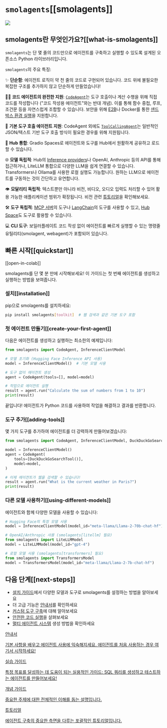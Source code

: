 # `smolagents`[[smolagents]]

<div class="flex justify-center">
    <img src="https://huggingface.co/datasets/huggingface/documentation-images/resolve/main/smolagents/license_to_call.png" style="max-width:700px"/>
</div>

## smolagents란 무엇인가요?[[what-is-smolagents]]

`smolagents`는 단 몇 줄의 코드만으로 에이전트를 구축하고 실행할 수 있도록 설계된 오픈소스 Python 라이브러리입니다.

`smolagents`의 주요 특징:

✨ **단순함**: 에이전트 로직이 약 천 줄의 코드로 구현되어 있습니다. 코드 위에 불필요한 복잡한 구조를 추가하지 않고 단순하게 만들었습니다!

🧑‍💻 **코드 에이전트의 완전한 지원**: [`CodeAgent`](reference/agents#smolagents.CodeAgent)는 도구 호출이나 계산 수행을 위해 직접 코드를 작성합니다 ("코드 작성용 에이전트"와는 반대 개념). 이를 통해 함수 중첩, 루프, 조건문 등을 자연스럽게 조합할 수 있습니다. 보안을 위해 [E2B](https://e2b.dev/)나 Docker를 통한 [샌드박스 환경 실행](tutorials/secure_code_execution)을 지원합니다.

📡 **기본 도구 호출 에이전트 지원**: CodeAgent 외에도 [`ToolCallingAgent`](reference/agents#smolagents.ToolCallingAgent)는 일반적인 JSON/텍스트 기반 도구 호출 방식이 필요한 경우를 위해 지원됩니다.

🤗 **Hub 통합**: Gradio Spaces로 에이전트와 도구를 Hub에서 원활하게 공유하고 로드할 수 있습니다.

🌐 **모델 독립적**: Hub의 [Inference providers](https://huggingface.co/docs/inference-providers/index)나 OpenAI, Anthropic 등의 API를 통해 접근하거나, LiteLLM 통합으로 다양한 LLM을 쉽게 연결할 수 있습니다. Transformers나 Ollama를 사용한 로컬 실행도 가능합니다. 원하는 LLM으로 에이전트를 구동하는 것이 간단하고 유연합니다.

👁️ **모달리티 독립적**: 텍스트뿐만 아니라 비전, 비디오, 오디오 입력도 처리할 수 있어 활용 가능한 애플리케이션 범위가 확장됩니다. 비전 관련 [튜토리얼](examples/web_browser)을 확인해보세요.

🛠️ **도구 독립적**: [MCP 서버](reference/tools#smolagents.ToolCollection.from_mcp)의 도구나 [LangChain](reference/tools#smolagents.Tool.from_langchain)의 도구를 사용할 수 있고, [Hub Space](reference/tools#smolagents.Tool.from_space)도 도구로 활용할 수 있습니다.

💻 **CLI 도구**: 보일러플레이트 코드 작성 없이 에이전트를 빠르게 실행할 수 있는 명령줄 유틸리티(smolagent, webagent)가 포함되어 있습니다.

## 빠른 시작[[quickstart]]

[[open-in-colab]]

smolagents를 단 몇 분 만에 시작해보세요! 이 가이드는 첫 번째 에이전트를 생성하고 실행하는 방법을 보여줍니다.

### 설치[[installation]]

pip으로 smolagents를 설치하세요:

```bash
pip install smolagents[toolkit]  # 웹 검색과 같은 기본 도구 포함
```

### 첫 에이전트 만들기[[create-your-first-agent]]

다음은 에이전트를 생성하고 실행하는 최소한의 예제입니다:

```python
from smolagents import CodeAgent, InferenceClientModel

# 모델 초기화 (Hugging Face Inference API 사용)
model = InferenceClientModel()  # 기본 모델 사용

# 도구 없이 에이전트 생성
agent = CodeAgent(tools=[], model=model)

# 작업으로 에이전트 실행
result = agent.run("Calculate the sum of numbers from 1 to 10")
print(result)
```

끝입니다! 에이전트가 Python 코드를 사용하여 작업을 해결하고 결과를 반환합니다.

### 도구 추가[[adding-tools]]

몇 가지 도구를 추가하여 에이전트를 더 강력하게 만들어보겠습니다:

```python
from smolagents import CodeAgent, InferenceClientModel, DuckDuckGoSearchTool

model = InferenceClientModel()
agent = CodeAgent(
    tools=[DuckDuckGoSearchTool()],
    model=model,
)

# 이제 에이전트가 웹을 검색할 수 있습니다!
result = agent.run("What is the current weather in Paris?")
print(result)
```

### 다른 모델 사용하기[[using-different-models]]

에이전트와 함께 다양한 모델을 사용할 수 있습니다:

```python
# Hugging Face의 특정 모델 사용
model = InferenceClientModel(model_id="meta-llama/Llama-2-70b-chat-hf")

# OpenAI/Anthropic 사용 (smolagents[litellm] 필요)
from smolagents import LiteLLMModel
model = LiteLLMModel(model_id="gpt-4")

# 로컬 모델 사용 (smolagents[transformers] 필요)
from smolagents import TransformersModel
model = TransformersModel(model_id="meta-llama/Llama-2-7b-chat-hf")
```

## 다음 단계[[next-steps]]

- [설치 가이드](installation)에서 다양한 모델과 도구로 smolagents를 설정하는 방법을 알아보세요
- 더 고급 기능은 [안내서](guided_tour)를 확인하세요
- [커스텀 도구 구축](tutorials/tools)에 대해 알아보세요
- [안전한 코드 실행](tutorials/secure_code_execution)을 살펴보세요
- [멀티 에이전트 시스템](tutorials/building_good_agents) 생성 방법을 확인하세요

<div class="mt-10">
  <div class="w-full flex flex-col space-y-4 md:space-y-0 md:grid md:grid-cols-2 md:gap-y-4 md:gap-x-5">
    <a class="!no-underline border dark:border-gray-700 p-5 rounded-lg shadow hover:shadow-lg" href="./guided_tour"
      ><div class="w-full text-center bg-gradient-to-br from-blue-400 to-blue-500 rounded-lg py-1.5 font-semibold mb-5 text-white text-lg leading-relaxed">안내서</div>
      <p class="text-gray-700">기본 사항을 배우고 에이전트 사용에 익숙해지세요. 에이전트를 처음 사용하는 경우 여기서 시작하세요!</p>
    </a>
    <a class="!no-underline border dark:border-gray-700 p-5 rounded-lg shadow hover:shadow-lg" href="./examples/text_to_sql"
      ><div class="w-full text-center bg-gradient-to-br from-indigo-400 to-indigo-500 rounded-lg py-1.5 font-semibold mb-5 text-white text-lg leading-relaxed">실습 가이드</div>
      <p class="text-gray-700">특정 목표를 달성하는 데 도움이 되는 실용적인 가이드: SQL 쿼리를 생성하고 테스트하는 에이전트를 만들어보세요!</p>
    </a>
    <a class="!no-underline border dark:border-gray-700 p-5 rounded-lg shadow hover:shadow-lg" href="./conceptual_guides/intro_agents"
      ><div class="w-full text-center bg-gradient-to-br from-pink-400 to-pink-500 rounded-lg py-1.5 font-semibold mb-5 text-white text-lg leading-relaxed">개념 가이드</div>
      <p class="text-gray-700">중요한 주제에 대한 전체적인 이해를 돕는 설명입니다.</p>
   </a>
    <a class="!no-underline border dark:border-gray-700 p-5 rounded-lg shadow hover:shadow-lg" href="./tutorials/building_good_agents"
      ><div class="w-full text-center bg-gradient-to-br from-purple-400 to-purple-500 rounded-lg py-1.5 font-semibold mb-5 text-white text-lg leading-relaxed">튜토리얼</div>
      <p class="text-gray-700">에이전트 구축의 중요한 측면을 다루는 포괄적인 튜토리얼입니다.</p>
    </a>
  </div>
</div>
